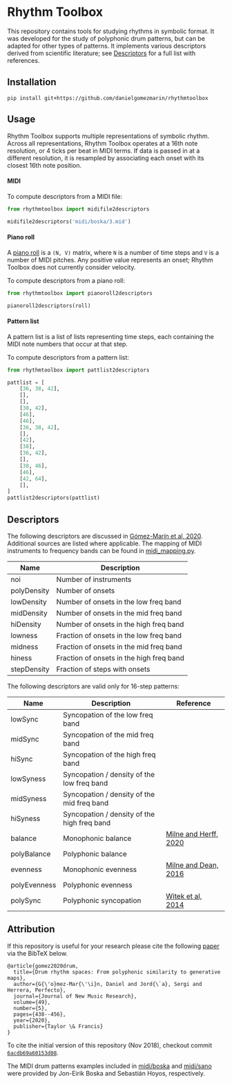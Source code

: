 # Rhythm Toolbox

This repository contains tools for studying rhythms in symbolic format. It was developed for the study of polyphonic
drum patterns, but can be adapted for other types of patterns. It implements various descriptors derived from scientific
literature; see [Descriptors](#descriptors) for a full list with references.

## Installation

```
pip install git+https://github.com/danielgomezmarin/rhythmtoolbox
```

## Usage

Rhythm Toolbox supports multiple representations of symbolic rhythm. Across all representations, Rhythm Toolbox operates
at a 16th note resolution, or 4 ticks per beat in MIDI terms. If data is passed in at a different resolution, it is
resampled by associating each onset with its closest 16th note position.

#### MIDI

To compute descriptors from a MIDI file:

```python
from rhythmtoolbox import midifile2descriptors

midifile2descriptors('midi/boska/3.mid')
```

#### Piano roll

A [piano roll](https://en.wikipedia.org/wiki/Piano_roll#In_digital_audio_workstations) is a `(N, V)` matrix, where `N`
is a number of time steps and `V` is a number of MIDI pitches. Any positive value represents an onset; Rhythm Toolbox
does not currently consider velocity.

To compute descriptors from a piano roll:

```python
from rhythmtoolbox import pianoroll2descriptors

pianoroll2descriptors(roll)
```

#### Pattern list

A pattern list is a list of lists representing time steps, each containing the MIDI note numbers that occur at that
step.

To compute descriptors from a pattern list:

```python
from rhythmtoolbox import pattlist2descriptors

pattlist = [
    [36, 38, 42],
    [],
    [],
    [38, 42],
    [46],
    [46],
    [36, 38, 42],
    [],
    [42],
    [38],
    [36, 42],
    [],
    [38, 46],
    [46],
    [42, 64],
    [],
]
pattlist2descriptors(pattlist)
```

## Descriptors

The following descriptors are discussed in [Gómez-Marín et al, 2020](https://doi.org/10.1080/09298215.2020.1806887).
Additional sources are listed where applicable. The mapping of MIDI instruments to frequency bands can be found
in [midi_mapping.py](./rhythmtoolbox/midi_mapping.py).

| Name        | Description                              |
|-------------|------------------------------------------|
| noi         | Number of instruments                    |
| polyDensity | Number of onsets                         |
| lowDensity  | Number of onsets in the low freq band    |
| midDensity  | Number of onsets in the mid freq band    |
| hiDensity   | Number of onsets in the high freq band   |
| lowness     | Fraction of onsets in the low freq band  |
| midness     | Fraction of onsets in the mid freq band  |
| hiness      | Fraction of onsets in the high freq band |
| stepDensity | Fraction of steps with onsets            |

The following descriptors are valid only for 16-step patterns:

| Name         | Description                                 | Reference                                                                |
|--------------|---------------------------------------------|--------------------------------------------------------------------------|
| lowSync      | Syncopation of the low freq band            |                                                                          |
| midSync      | Syncopation of the mid freq band            |                                                                          |
| hiSync       | Syncopation of the high freq band           |                                                                          |
| lowSyness    | Syncopation / density of the low freq band  |                                                                          |
| midSyness    | Syncopation / density of the mid freq band  |                                                                          |
| hiSyness     | Syncopation / density of the high freq band |                                                                          |
| balance      | Monophonic balance                          | [Milne and Herff, 2020](https://doi.org/10.1016/j.cognition.2020.104233) |
| polyBalance  | Polyphonic balance                          |                                                                          |
| evenness     | Monophonic evenness                         | [Milne and Dean, 2016](https://doi.org/10.1162/COMJ_a_00343)             |
| polyEvenness | Polyphonic evenness                         |                                                                          |
| polySync     | Polyphonic syncopation                      | [Witek et al, 2014](https://doi.org/10.<br/>1371/journal.pone.0094446)   |

## Attribution

If this repository is useful for your research please cite the
following [paper](https://doi.org/10.1080/09298215.2020.1806887)
via the BibTeX below.

    @article{gomez2020drum,
      title={Drum rhythm spaces: From polyphonic similarity to generative maps},
      author={G{\'o}mez-Mar{\'\i}n, Daniel and Jord{\`a}, Sergi and Herrera, Perfecto},
      journal={Journal of New Music Research},
      volume={49},
      number={5},
      pages={438--456},
      year={2020},
      publisher={Taylor \& Francis}
    }

To cite the initial version of this repository (Nov 2018), checkout
commit [`6acdb69a60153d08`](https://github.com/danielgomezmarin/rhythmtoolbox/tree/6acdb69a60153d0874da87560df3d7c62765e27a).

The MIDI drum patterns examples included in [midi/boska](./midi/boska) and [midi/sano](./midi/sano) were provided by
Jon-Eirik Boska and Sebastián Hoyos, respectively.
